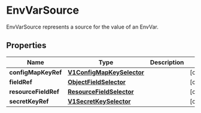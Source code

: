 

# EnvVarSource

EnvVarSource represents a source for the value of an EnvVar.
## Properties

Name | Type | Description | Notes
------------ | ------------- | ------------- | -------------
**configMapKeyRef** | [**V1ConfigMapKeySelector**](V1ConfigMapKeySelector.md) |  |  [optional]
**fieldRef** | [**ObjectFieldSelector**](ObjectFieldSelector.md) |  |  [optional]
**resourceFieldRef** | [**ResourceFieldSelector**](ResourceFieldSelector.md) |  |  [optional]
**secretKeyRef** | [**V1SecretKeySelector**](V1SecretKeySelector.md) |  |  [optional]



